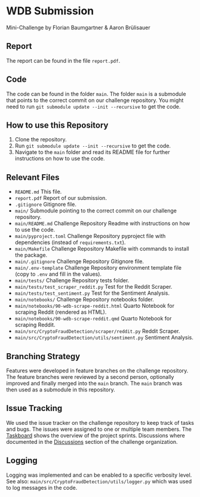 # WDB Submission
Mini-Challenge by Florian Baumgartner & Aaron Brülisauer

## Report
The report can be found in the file `report.pdf`.

## Code
The code can be found in the folder `main`. The folder `main` is a submodule that points to the correct commit on our challenge repository. You might need to run `git submodule update --init --recursive` to get the code.

## How to use this Repository
1. Clone the repository.
2. Run `git submodule update --init --recursive` to get the code.
3. Navigate to the `main` folder and read its README file for further instructions on how to use the code.

## Relevant Files
- `README.md`       This file.
- `report.pdf`      Report of our submission.
- `.gitignore`      Gitignore file.
- `main/`           Submodule pointing to the correct commit on our challenge repository.
- `main/README.md`  Challenge Repository Readme with instructions on how to use the code.
- `main/pyproject.toml`  Challenge Repository pyproject file with dependencies (instead of `requirements.txt`).
- `main/Makefile`   Challenge Repository Makefile with commands to install the package.
- `main/.gitignore` Challenge Repository Gitignore file.
- `main/.env-template`       Challenge Repository environment template file (copy to `.env` and fill in the values).
- `main/tests/`      Challenge Repository tests folder.
- `main/tests/test_scraper_reddit.py` Test for the Reddit Scraper.
- `main/tests/test_sentiment.py`      Test for the Sentiment Analysis.
- `main/notebooks/`  Challenge Repository notebooks folder.
- `main/notebooks/90-wdb-scrape-reddit.html` Quarto Notebook for scraping Reddit (rendered as HTML).
- `main/notebooks/90-wdb-scrape-reddit.qmd` Quarto Notebook for scraping Reddit.
- `main/src/CryptoFraudDetection/scraper/reddit.py` Reddit Scraper.
- `main/src/CryptoFraudDetection/utils/sentiment.py` Sentiment Analysis.

## Branching Strategy
Features were developed in feature branches on the challenge repository. The feature branches were reviewed by a second person, optionally improved and finally merged into the `main` branch. The `main` branch was then used as a submodule in this repository.

## Issue Tracking
We used the issue tracker on the challenge repository to keep track of tasks and bugs. The issues were assigned to one or multiple team members. The [Taskboard](https://github.com/orgs/CryptoFraudDetection/projects/1) shows the overview of the project sprints. Discussions where documented in the [Discussions](https://github.com/orgs/CryptoFraudDetection/discussions) section of the challenge organization.

## Logging
Logging was implemented and can be enabled to a specific verbosity level. See also: `main/src/CryptoFraudDetection/utils/logger.py` which was used to log messages in the code.
